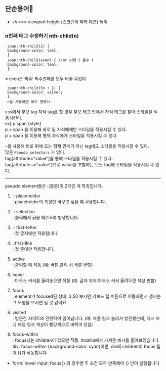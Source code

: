 ## 단순용어🐲


 - `vh` === viewport height (스크린에 따라 다름) 높이


### n번째 태그 수정하기 nth-child(n) 

     span:nth-child(2) {
     background-color: teal;
     }
     span:nth-child(even) { //or odd ( 홀수 )
     background-color: teal;
     }

※ even은 짝수! 짝수번째를 모두 바꿀 수있다 

     span:nth-child(5n + 1) {
     background-color: silver;
     }
     n을 사용하면 매우 편하다.


css에서 부모 tag 자식 tag를 할 경우 부모 태그 안에서 자식 태그를 찾아 스타일을 적용시킨다. <br>
ex) p span {style} <br>
p > span 을 이용해 바로 밑 자식에게만 스타일을 적용시킬 수 있다. <br>
p + span 을 이용해 형제 자식에게 스타일을 적용시킬 수 있다.

`~`를 사용해 바로 뒤에 오는 형제 관계가 아닌 tag에도 스타일을 적용시킬 수 있다. <br>
많은 `Pseudo selectors` 가 있다. <br>
tag[attribute="value"]을 통해 스타일을 적용시킬 수 있다. <br>
tag[attribute~="value"]으로 value를 포함하는 모든 tag에 스타일을 적용시킬 수 있다. <br>



<hr>


pseudo element들은 :(콜론)이 2개인 게 특징입니다.
1) :: placeholder <br>
: placeholder의 특성만 바꾸고 싶을 때 사용합니다.

2) :: selection <br>
: 클릭해서 긁을 때(1:58) 발생합니다.

3) :: first-letter <br>
: 첫 글자에만 적용됩니다.

4) ::first-line <br>
: 첫 줄에만 작용합니다.


1) active <br>
: 클릭할 때 작동 (예: 버튼 클릭 시 색깔 변함)

2) hover <br>
: 마우스 커서를 올려놓으면 작동 (예: 글자 위에 마우스 커서 올려두면 색상 변함)

3) focus <br>
: element가 focused된 상태. 3:50 보시면 키보드 탭 버튼으로 이동하면서 생기는 그 모양을 보시면 될 것 같아요.

4) visited <br>
: 방문한 사이트와 관련하여 일어납니다. (예: 애플 링크 눌러서 방문했는데, 다시 보니 해당 링크 색상이 빨강색으로 바뀌어 있음)

5) focus-within <br>
: focus되는 children이 있으면 작동. mozilla에서 가져온 예시를 들어보겠습니다. <br>
div: focus-within {background-color: cyan}이면, div의 children이 focus 될 때 {}가 작동합니다. <br>

* form: hover input: focus{} 의 경우엔 두 조건 모두 만족해야 {} 안이 실행됩니다
